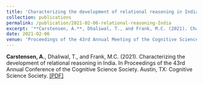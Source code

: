 ```yaml
---
title: 'Characterizing the development of relational reasoning in India'
collection: publications
permalink: /publication/2021-02-06-relational-reasoning-India
excerpt: '**Carstensen, A.**, Dhaliwal, T., and Frank, M.C. (2021). Characterizing the development of relational reasoning in India. In Proceedings of the 43rd Annual Conference of the Cognitive Science Society. Austin, TX: Cognitive Science Society. [[PDF]](http://abcarstensen.github.io/files/CarstensenDhaliwalFrank2021_IndiaRMTS.pdf)'
date: 2021-02-06
venue: 'Proceedings of the 43rd Annual Meeting of the Cognitive Science Society, 2020'
---
```

**Carstensen, A.**, Dhaliwal, T., and Frank, M.C. (2021). Characterizing the development of relational reasoning in India. In Proceedings of the 43rd Annual Conference of the Cognitive Science Society. Austin, TX: Cognitive Science Society. [[PDF]](http://abcarstensen.github.io/files/CarstensenDhaliwalFrank2021_IndiaRMTS.pdf)